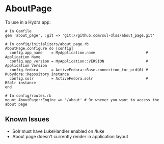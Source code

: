 # AboutPage

To use in a Hydra app:

    # In Gemfile
    gem 'about_page', :git => 'git://github.com/sul-dlss/about_page.git'

    # In config/initializers/about_page.rb
    AboutPage.configure do |config|
      config.app_name    = MyApplication.name                       # Application Name
      config.app_version = MyApplication::VERSION                   # Application Version
      config.fedora      = ActiveFedora::Base.connection_for_pid(0) # Rubydora::Repository instance
      config.solr        = ActiveFedora.solr                        # RSolr instance
    end
    
    # In config/routes.rb
    mount AboutPage::Engine => '/about' # Or whever you want to access the about page
    
## Known Issues

* Solr must have LukeHandler enabled on /luke
* About page doesn't currently render in application layout